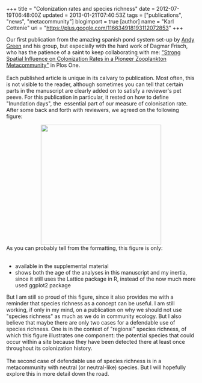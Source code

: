 +++
title = "Colonization rates and species richness"
date = 2012-07-19T06:48:00Z
updated = 2013-01-21T07:40:53Z
tags = ["publications", "news", "metacommunity"]
blogimport = true 
[author]
	name = "Karl Cottenie"
	uri = "https://plus.google.com/116634918193112072853"
+++

Our first publication from the amazing spanish pond system set-up by <a href="http://www.ebd.csic.es/andy/" target="_blank">Andy Green</a> and his group, but especially with the hard work of Dagmar Frisch, who has the patience of a saint to keep collaborating with me: <a href="http://www.plosone.org/article/info%3Adoi%2F10.1371%2Fjournal.pone.0040205" target="_blank">"Strong Spatial Influence on Colonization Rates in a Pioneer Zooplankton Metacommunity"</a> in Plos One.<br /><br />Each published article is unique in its calvary to publication. Most often, this is not visible to the reader, although sometimes you can tell that certain parts in the manuscript are clearly added on to satisfy a reviewer's pet peeve. For this publication in particular, it rested on how to define "Inundation days", the &nbsp;essential part of our measure of colonisation rate. After some back and forth with reviewers, we agreed on the following figure:<br /><div class="separator" style="clear: both; text-align: center;"><a href="http://1.bp.blogspot.com/-y8hp8c-0CIs/UP00T_1idsI/AAAAAAAAmas/UWjPOwLSIps/s1600/journal.pone.0040205.s003.png" imageanchor="1" style="margin-left: 1em; margin-right: 1em;"><img border="0" height="319" src="http://1.bp.blogspot.com/-y8hp8c-0CIs/UP00T_1idsI/AAAAAAAAmas/UWjPOwLSIps/s320/journal.pone.0040205.s003.png" width="320" /></a></div>As you can probably tell from the&nbsp;formatting, this figure is only:<br /><br /><ul><li>available in the supplemental material</li><li>shows both the age of the analyses in this manuscript and my inertia, since it still uses the Lattice package in R, instead of the now much more used ggplot2 package</li></ul><div>But I am still so proud of this figure, since it also provides me with a reminder that species richness as a concept can be useful. I am still working, if only in my mind, on a publication on why we should not use "species richness" as much as we do in community ecology. But I also believe that maybe there are only two cases for a defendable use of species richness. One is in the context of "regional" species richness, of which this figure illustrates one component: the potential species that could occur within a site because they have been detected there at least once throughout its colonization history.</div><div><br /></div><div>The second case of defendable use of species richness is in a metacommunity with neutral (or neutral-like) species. But I will hopefully explore this in more detail down the road.</div>

